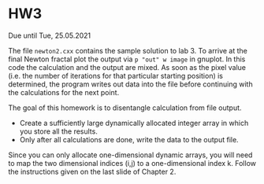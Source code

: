 # HW3

Due until Tue, 25.05.2021

The file `newton2.cxx` contains the sample solution to lab 3. To arrive at the 
final Newton fractal plot the output via `p "out" w image` in gnuplot. 
In this code the calculation and the output are mixed. As soon as the pixel value
(i.e. the number of iterations for that particular starting position) is 
determined, the program writes out data into the file before continuing with the calculations for the next point.

The goal of this homework is to disentangle calculation from file output. 
* Create a sufficiently large dynamically allocated integer array in which
you store all the results.
* Only after all calculations are done, write the data to the output file.

Since you can only allocate one-dimensional dynamic arrays, you will need to map the two dimensional indices (i,j) to a one-dimensional index k. Follow the instructions given on the last slide of Chapter 2. 